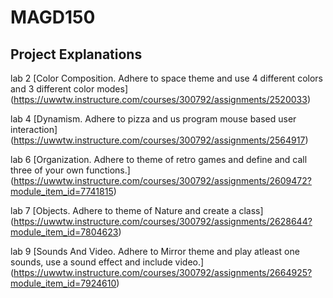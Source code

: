 # MAGD150
## Project Explanations

lab 2
[Color Composition. Adhere to space theme and use 4 different colors and 3 different color modes]
(https://uwwtw.instructure.com/courses/300792/assignments/2520033)


lab 4
[Dynamism. Adhere to pizza and us program mouse based user interaction]
(https://uwwtw.instructure.com/courses/300792/assignments/2564917)


lab 6
[Organization. Adhere to theme of retro games and define and call three of your own functions.]
(https://uwwtw.instructure.com/courses/300792/assignments/2609472?module_item_id=7741815)


lab 7
[Objects. Adhere to theme of Nature and create a class]
(https://uwwtw.instructure.com/courses/300792/assignments/2628644?module_item_id=7804623)


lab 9
[Sounds And Video. Adhere to Mirror theme and play atleast one sounds, use a sound effect and include video.]
(https://uwwtw.instructure.com/courses/300792/assignments/2664925?module_item_id=7924610)

